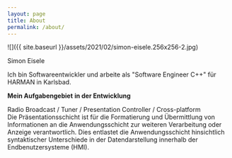 ```yaml
---
layout: page
title: About
permalink: /about/
---
```


![]({{ site.baseurl }}/assets/2021/02/simon-eisele.256x256-2.jpg)

Simon Eisele

Ich bin Softwareentwickler und arbeite als "Software Engineer C++" für HARMAN in Karlsbad.

**Mein Aufgabengebiet** **in der Entwicklung**

Radio Broadcast / Tuner / Presentation Controller / Cross-platform  
Die Präsentationsschicht ist für die Formatierung und Übermittlung von Informationen an die Anwendungsschicht zur weiteren Verarbeitung oder Anzeige verantwortlich. Dies entlastet die Anwendungsschicht hinsichtlich syntaktischer Unterschiede in der Datendarstellung innerhalb der Endbenutzersysteme (HMI).